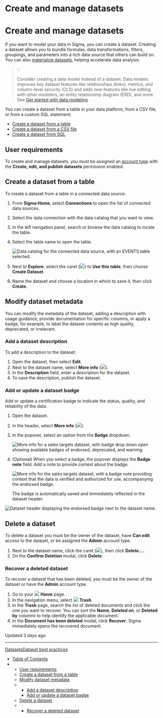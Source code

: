 # Create and manage datasets

# Create and manage datasets

If you want to model your data in Sigma, you can create a dataset. Creating a dataset allows you to bundle formulas, data transformations, filters, groupings, and parameters into a rich data source that others can build on. You can also [materialize datasets](/docs/schedule-materialization-for-a-dataset), helping accelerate data analysis.

> 💡
>
> Consider creating a data model instead of a dataset. Data models improves key dataset features like relationships (links), metrics, and column-level security (CLS) and adds new features like live editing with other modelers, an entity relationship diagram (ERD), and more. See [Get started with data modeling](/docs/get-started-with-data-modeling).

You can create a dataset from a table in your data platform, from a CSV file, or from a custom SQL statement:

* [Create a dataset from a table](#create-a-dataset-from-a-table)
* [Create a dataset from a CSV file](/docs/using-csvs-in-datasets)
* [Create a dataset from SQL](/docs/create-a-dataset-from-sql)

## User requirements

To create and manage datasets, you must be assigned an [account type](/docs/license-and-account-type-overview) with the **Create, edit, and publish datasets** permission enabled.

## Create a dataset from a table

To create a dataset from a table in a connected data source:

1. From **Sigma Home**, select **Connections** to open the list of connected data sources.
2. Select the data connection with the data catalog that you want to view.
3. In the left navigation panel, search or browse the data catalog to locate the table.
4. Select the table name to open the table.

   ![Data catalog for the connected data source, with an EVENTS table selected.](https://files.readme.io/563a7477ed80e266ea5e279dd44c75a7901a1106c90c80eb74734bdeb270f6bf-view-data-catalog.png)
5. Next to **Explore**, select the caret (![](https://sigma-docs-screenshots.s3.us-west-2.amazonaws.com/Icons/caret.svg)) to **Use this table**, then choose **Create Dataset**.
6. Name the dataset and choose a location in which to save it, then click **Create**.

## Modify dataset metadata

You can modify the metadata of the dataset, adding a description with usage guidance, provide documentation for specific columns, or apply a badge, for example, to label the dataset contents as high quality, deprecated, or irrelevant.

### Add a dataset description

To add a description to the dataset:

1. Open the dataset, then select **Edit**.
2. Next to the dataset name, select **More info** (![](https://sigma-docs-screenshots.s3.us-west-2.amazonaws.com/Icons/info-circle-filled.svg)).
3. In the **Description** field, enter a description for the dataset.
4. To save the description, publish the dataset.

### Add or update a dataset badge

Add or update a certification badge to indicate the status, quality, and reliability of the data.

1. Open the dataset.
2. In the header, select **More info** (![](https://sigma-docs-screenshots.s3.us-west-2.amazonaws.com/Icons/info-circle-filled.svg)).
3. In the popover, select an option from the **Badge** dropdown.

   ![More info for a sales targets dataset, with badge drop down open showing available badges of endorsed, deprecated, and warning.](https://files.readme.io/cd187ccbc76e4fecde9d0f17612432daf3ba0914f9c0f0e934d2dc34511a83b8-2025-02-13_23-25-54.png)
4. (Optional) When you select a badge, the popover displays the **Badge note** field. Add a note to provide context about the badge.

   ![More info for the sales targets dataset, with a badge note providing context that the data is verified and authorized for use, accompanying the endorsed badge.](https://files.readme.io/5aac68f70f462ac91619f31e45d2721631771954fddde7e459a7261799826075-2025-02-13_23-33-20.png)

   The badge is automatically saved and immediately reflected in the dataset header.

![Dataset header displaying the endorsed badge next to the dataset name.](https://files.readme.io/f58ae3ac97e5a41634693591d4c86aee2f3ff6f2c16ffe8707a15accda535b95-2025-02-13_23-28-42.png)

## Delete a dataset

To delete a dataset you must be the owner of the dataset, have **Can edit** access to the dataset, or be assigned the **Admin** account type.

1. Next to the dataset name, click the caret (![](https://sigma-docs-screenshots.s3.us-west-2.amazonaws.com/Icons/caret.svg)), then click **Delete...**.
2. On the **Confirm Deletion** modal, click **Delete**.

### Recover a deleted dataset

To recover a dataset that has been deleted, you must be the owner of the dataset or have the **Admin** account type.

1. Go to your ![](https://sigma-docs-screenshots.s3.us-west-2.amazonaws.com/Icons/home.svg) **Home** page.
2. In the navigation menu, select ![](https://sigma-docs-screenshots.s3.us-west-2.amazonaws.com/Icons/trash-fill.svg) **Trash**.
3. In the **Trash** page, search the list of deleted documents and click the one you want to recover. You can sort the **Name**, **Deleted on**, or **Deleted by** columns to help identify the applicable document.
4. In the **Document has been deleted** modal, click **Recover**. Sigma immediately opens the recovered document.

Updated 3 days ago

---

[Datasets](/docs/datasets)[Dataset best practices](/docs/dataset-best-practices)

* [Table of Contents](#)
* + [User requirements](#user-requirements)
  + [Create a dataset from a table](#create-a-dataset-from-a-table)
  + [Modify dataset metadata](#modify-dataset-metadata)
  + - [Add a dataset description](#add-a-dataset-description)
    - [Add or update a dataset badge](#add-or-update-a-dataset-badge)
  + [Delete a dataset](#delete-a-dataset)
  + - [Recover a deleted dataset](#recover-a-deleted-dataset)